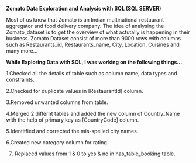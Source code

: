 **Zomato Data Exploration and Analysis with SQL (SQL SERVER)**

Most of us know that Zomato is an Indian multinational restaurant aggregator and food delivery company.
The idea of analysing the Zomato_dataset is to get the overview of what actutally is happening in their business. 
Zomato Dataset consist of more than 9000 rows with columns such as Restaurants_id, Restaurants_name, City, Location, Cuisines and many more...

**While Exploring Data with SQL, I was working on the following things...**

1.Checked all the details of table such as column name, data types and constraints.

2.Checked for duplicate values in [RestaurantId] column.

3.Removed unwanted columns from table.

4.Merged 2 differnt tables and added the new column of Country_Name with the help of primary key as [CountryCode] column.

5.Identitfied and corrected the mis-spelled city names.

6.Created new category column for rating.

7. Replaced values from 1 & 0 to yes & no in has_table_booking table.

